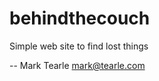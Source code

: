behindthecouch
==============

Simple web site to find lost things

-- Mark Tearle <mark@tearle.com>
